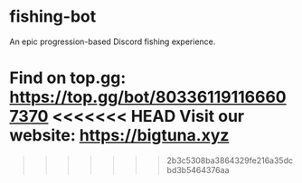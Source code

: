# fishing-bot
An epic progression-based Discord fishing experience.

Find on top.gg: https://top.gg/bot/803361191166607370
<<<<<<< HEAD
Visit our website: https://bigtuna.xyz
=======
>>>>>>> 2b3c5308ba3864329fe216a35dcbd3b5464376aa
